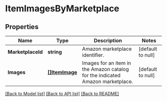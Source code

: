 # ItemImagesByMarketplace

## Properties
Name | Type | Description | Notes
------------ | ------------- | ------------- | -------------
**MarketplaceId** | **string** | Amazon marketplace identifier. | [default to null]
**Images** | [**[]ItemImage**](ItemImage.md) | Images for an item in the Amazon catalog for the indicated Amazon marketplace. | [default to null]

[[Back to Model list]](../README.md#documentation-for-models) [[Back to API list]](../README.md#documentation-for-api-endpoints) [[Back to README]](../README.md)

